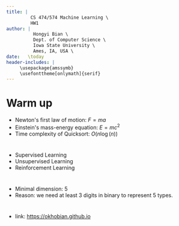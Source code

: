 ```yaml
---
title: | 
         CS 474/574 Machine Learning \
         HW1
author: |
          Hongyi Bian \
          Dept. of Computer Science \
          Iowa State University \
          Ames, IA, USA \
date:   \today
header-includes: |
     \usepackage{amssymb}
     \usefonttheme[onlymath]{serif}
---
```


# Warm up

- Newton's first law of motion: $F=ma$
- Einstein's mass-energy equation: $E=mc^2$
- Time complexity of Quicksort: $O(n\log(n))$

# 

- Supervised Learning 
- Unsupervised Learning
- Reinforcement Learning 

# 

- Minimal dimension: $5$
- Reason: we need at least 3 digits in binary to represent 5 types.

# 

- link: https://okhobian.github.io
